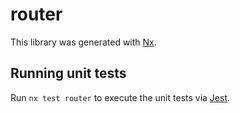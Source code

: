 # router

This library was generated with [Nx](https://nx.dev).

## Running unit tests

Run `nx test router` to execute the unit tests via [Jest](https://jestjs.io).
